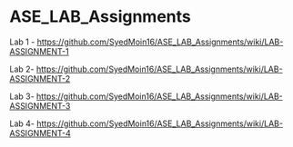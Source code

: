 # ASE_LAB_Assignments
Lab 1 - https://github.com/SyedMoin16/ASE_LAB_Assignments/wiki/LAB-ASSIGNMENT-1

Lab 2- https://github.com/SyedMoin16/ASE_LAB_Assignments/wiki/LAB-ASSIGNMENT-2

Lab 3- https://github.com/SyedMoin16/ASE_LAB_Assignments/wiki/LAB-ASSIGNMENT-3

Lab 4- https://github.com/SyedMoin16/ASE_LAB_Assignments/wiki/LAB-ASSIGNMENT-4
